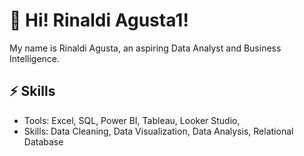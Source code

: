 # 🚀 Hi! Rinaldi Agusta1!

My name is Rinaldi Agusta, an aspiring Data Analyst and Business Intelligence.

## ⚡ Skills
- Tools: Excel, SQL, Power BI, Tableau, Looker Studio,
- Skills: Data Cleaning, Data Visualization, Data Analysis, Relational Database

